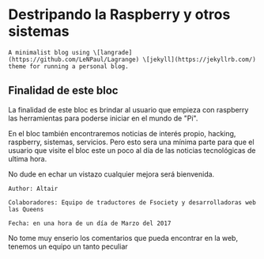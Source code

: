 # Destripando la Raspberry y otros sistemas

``A minimalist blog using \[langrade](https://github.com/LeNPaul/Lagrange) \[jekyll](https://jekyllrb.com/) theme for running a personal blog.`` 

## Finalidad de este bloc

La finalidad de este bloc es brindar al usuario que empieza con raspberry las herramientas para poderse iniciar en el mundo de "Pi".

En el bloc también encontraremos noticias de interés propio, hacking, raspberry, sistemas, servicios. Pero esto sera una mínima parte para que el usuario que visite el bloc este un poco al día de las noticias tecnológicas de ultima hora.

No dude en echar un vistazo cualquier mejora será bienvenida.

	Author: Altair 

	Colaboradores: Equipo de traductores de Fsociety y desarrolladoras web las Queens 

	Fecha: en una hora de un día de Marzo del 2017

No tome muy enserio los comentarios que pueda encontrar en la web, tenemos un equipo un tanto peculiar
